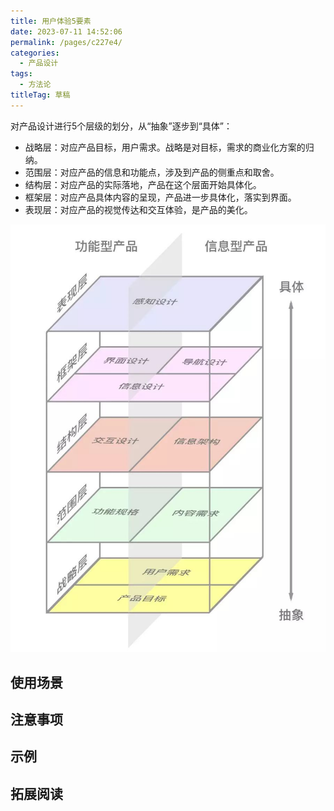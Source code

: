 ```yaml
---
title: 用户体验5要素
date: 2023-07-11 14:52:06
permalink: /pages/c227e4/
categories: 
  - 产品设计
tags: 
  - 方法论
titleTag: 草稿
---
```

对产品设计进行5个层级的划分，从“抽象”逐步到“具体”：

- 战略层：对应产品目标，用户需求。战略是对目标，需求的商业化方案的归纳。
- 范围层：对应产品的信息和功能点，涉及到产品的侧重点和取舍。
- 结构层：对应产品的实际落地，产品在这个层面开始具体化。
- 框架层：对应产品具体内容的呈现，产品进一步具体化，落实到界面。
- 表现层：对应产品的视觉传达和交互体验，是产品的美化。

![Alt text](../@assets/img/image-6.png)


## 使用场景

## 注意事项

## 示例

## 拓展阅读

